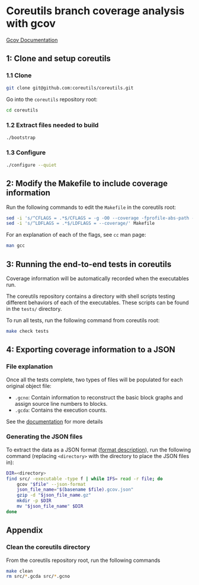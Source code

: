 # Coreutils branch coverage analysis with gcov

[Gcov Documentation](https://gcc.gnu.org/onlinedocs/gcc/gcov/introduction-to-gcov.html#introduction-to-gcov)

## 1: Clone and setup coreutils

### 1.1 Clone

```sh
git clone git@github.com:coreutils/coreutils.git
```

Go into the `coreutils` repository root:

```sh
cd coreutils
```

### 1.2 Extract files needed to build

```sh
./bootstrap
```

### 1.3 Configure

```sh
./configure --quiet
```

## 2: Modify the Makefile to include coverage information

Run the following commands to edit the `Makefile` in the coreutils root:

```sh
sed -i 's/^CFLAGS = .*$/CFLAGS = -g -O0 --coverage -fprofile-abs-path -Wno-uninitialized -fkeep-inline-functions -fkeep-static-functions/' Makefile
sed -i 's/^LDFLAGS = .*$/LDFLAGS = --coverage/' Makefile
```

For an explanation of each of the flags, see `cc` man page:

```sh
man gcc
```

## 3: Running the end-to-end tests in coreutils

Coverage information will be automatically recorded when the executables run.

The coreutils repository contains a directory with shell scripts testing
different behaviors of each of the executables. These scripts can be found in
the `tests/` directory.

To run all tests, run the following command from coreutils root:

```sh
make check tests
```

## 4: Exporting coverage information to a JSON

### File explanation

Once all the tests complete, two types of files will be populated for each
original object file:

* `.gcno`: Contain information to reconstruct the basic block graphs and assign
source line numbers to blocks.
* `.gcda`: Contains the execution counts.

See the [documentation](https://gcc.gnu.org/onlinedocs/gcc/gcov/brief-description-of-gcov-data-files.html#brief-description-of-gcov-data-files) for more details

### Generating the JSON files

To extract the data as a JSON format
([format description](https://gcc.gnu.org/onlinedocs/gcc/gcov/invoking-gcov.html#cmdoption-gcov-j)),
run the following command (replacing `<directory>` with the directory to place
the JSON files in):

```sh
DIR=<directory>
find src/ -executable -type f | while IFS= read -r file; do
    gcov "$file" --json-format
    json_file_name="$(basename $file).gcov.json"
    gzip -d "$json_file_name.gz"
    mkdir -p $DIR
    mv "$json_file_name" $DIR
done
```

## Appendix

### Clean the coreutils directory

From the coreutils repository root, run the following commands

```sh
make clean
rm src/*.gcda src/*.gcno
```
